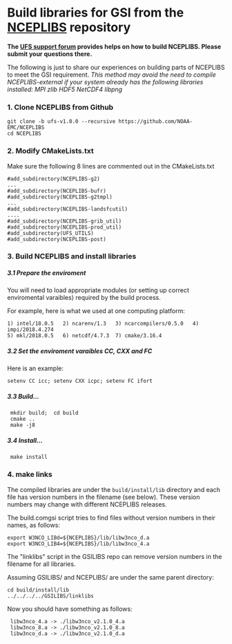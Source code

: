 # Build libraries for GSI from the [NCEPLIBS](https://github.com/NOAA-EMC/NCEPLIBS) repository

**The [UFS support forum](https://forums.ufscommunity.org) provides helps on how to build NCEPLIBS. Please submit your questions there.**

The following is just to share our experiences on building parts of NCEPLIBS to meet the GSI requirement.
*This method may avoid the need to compile NCEPLIBS-external if your system already has the following libraries installed: MPI zlib HDF5 NetCDF4 libpng*

### 1. Clone NCEPLIBS from Github
```
git clone -b ufs-v1.0.0 --recursive https://github.com/NOAA-EMC/NCEPLIBS
cd NCEPLIBS
```

### 2. Modify CMakeLists.txt
  Make sure the following 8 lines are commented out in the CMakeLists.txt
```
#add_subdirectory(NCEPLIBS-g2)
...
#add_subdirectory(NCEPLIBS-bufr)
#add_subdirectory(NCEPLIBS-g2tmpl)
...
#add_subdirectory(NCEPLIBS-landsfcutil)
....
#add_subdirectory(NCEPLIBS-grib_util)
#add_subdirectory(NCEPLIBS-prod_util)
#add_subdirectory(UFS_UTILS)
#add_subdirectory(NCEPLIBS-post)
```

### 3. Build NCEPLIBS and install libraries

##### 3.1 Prepare the enviroment
You will need to load appropriate modules (or setting up correct enviromental varaibles) required by the build process.

For example, here is what we used at one computing platform:
```
1) intel/18.0.5   2) ncarenv/1.3   3) ncarcompilers/0.5.0   4) impi/2018.4.274
5) mkl/2018.0.5   6) netcdf/4.7.3  7) cmake/3.16.4
```

##### 3.2 Set the enviroment varaibles CC, CXX and FC
Here is an example:
```
setenv CC icc; setenv CXX icpc; setenv FC ifort
```

##### 3.3 Build...
```
 mkdir build;  cd build
 cmake ..
 make -j8
```

##### 3.4 Install...
```
 make install
```

### 4. make links

The compiled libraries are under the `build/install/lib` directory and each file has version numbers in the filename (see below). These version numbers may change with different NCEPLIBS releases.

The build.comgsi script tries to find files without version numbers in their names, as follows:
```
export W3NCO_LIBd=${NCEPLIBS}/lib/libw3nco_d.a
export W3NCO_LIB4=${NCEPLIBS}/lib/libw3nco_4.a
```

The "linklibs" script in the GSILIBS repo can remove version numbers in the filename for all libraries.

Assuming GSILIBS/ and NCEPLIBS/ are under the same parent directory:
```
cd build/install/lib
../../../../GSILIBS/linklibs
```

Now you should have something as follows:
```
 libw3nco_4.a -> ./libw3nco_v2.1.0_4.a
 libw3nco_8.a -> ./libw3nco_v2.1.0_8.a
 libw3nco_d.a -> ./libw3nco_v2.1.0_d.a
```




